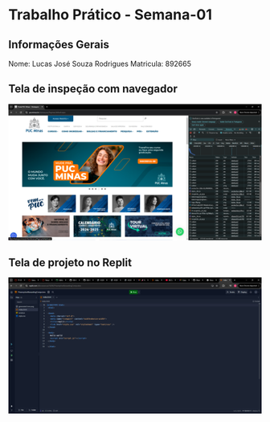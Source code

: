 # Trabalho Prático - Semana-01

## Informações Gerais
Nome: Lucas José Souza Rodrigues
Matricula: 892665

## Tela de inspeção com navegador

![alt text](<imagem 1.png>)

## Tela de projeto no Replit

![alt text](<imagem 2.png>)
